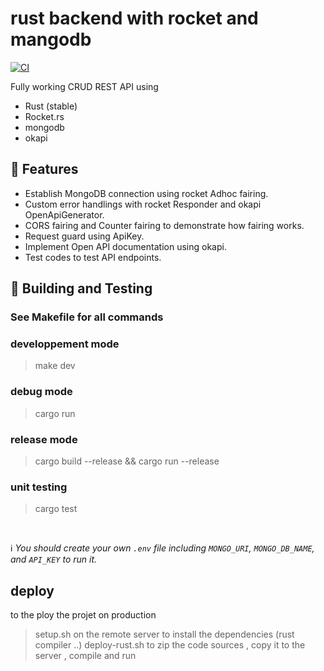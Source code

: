 # rust backend with rocket and mangodb
[![CI](https://github.com/psychodrom/annonces-backend/actions/workflows/ci.yaml/badge.svg)](https://github.com/psychodrom/annonces-backend/actions/workflows/ci.yaml)

Fully working CRUD REST API using 
- Rust (stable)
- Rocket.rs
- mongodb
- okapi


## 🚀 Features
- Establish MongoDB connection using rocket Adhoc fairing.
- Custom error handlings with rocket Responder and okapi OpenApiGenerator.
- CORS fairing and Counter fairing to demonstrate how fairing works.
- Request guard using ApiKey.
- Implement Open API documentation using okapi.
- Test codes to test API endpoints.


## 🔧 Building and Testing

### See Makefile for all commands

### developpement mode
> make dev

### debug mode
> cargo run

### release mode
> cargo build --release && cargo run --release


### unit testing
> cargo test

<br/>

ℹ️ _You should create your own `.env` file including `MONGO_URI`, `MONGO_DB_NAME`, and `API_KEY` to run it._

## deploy

to the ploy the projet on production
> setup.sh
on the remote server to install the dependencies (rust compiler ..)
> deploy-rust.sh
to zip the code sources , copy it to the server , compile and run 